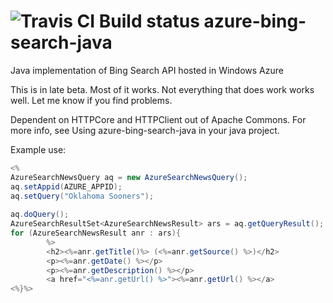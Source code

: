 ![Travis CI Build status](https://api.travis-ci.org/peculater/azure-bing-search-java.svg)
azure-bing-search-java
======================

Java implementation of Bing Search API hosted in Windows Azure

This is in late beta. Most of it works. Not everything that does work works well. Let me know if you find problems.

Dependent on HTTPCore and HTTPClient out of Apache Commons. For more info, see Using azure-bing-search-java in your java project.

Example use:

```java
<%
AzureSearchNewsQuery aq = new AzureSearchNewsQuery();
aq.setAppid(AZURE_APPID);
aq.setQuery("Oklahoma Sooners");
                        
aq.doQuery();
AzureSearchResultSet<AzureSearchNewsResult> ars = aq.getQueryResult();
for (AzureSearchNewsResult anr : ars){
        %>
        <h2><%=anr.getTitle()%> (<%=anr.getSource() %>)</h2>
        <p><%=anr.getDate() %></p>
        <p><%=anr.getDescription() %></p>
        <a href="<%=anr.getUrl() %>"><%=anr.getUrl() %></a>
<%}%>
```
